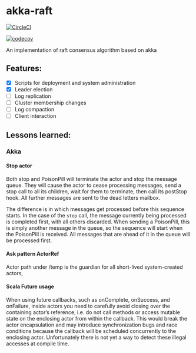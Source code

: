 # akka-raft

[![CircleCI](https://circleci.com/gh/invkrh/akka-raft.svg?style=svg)](https://circleci.com/gh/invkrh/akka-raft)

[![codecov](https://codecov.io/gh/invkrh/akka-raft/branch/master/graph/badge.svg?token=nH0SP8GvXq)](https://codecov.io/gh/invkrh/akka-raft)

An implementation of raft consensus algorithm based on akka

## Features:

* [x] Scripts for deployment and system administration
* [x] Leader election
* [ ] Log replication
* [ ] Cluster membership changes
* [ ] Log compaction
* [ ] Client interaction

## Lessons learned:

### Akka

#### Stop actor

Both stop and PoisonPill will terminate the actor and stop the message queue.
They will cause the actor to cease processing messages, send a stop call to all
its children, wait for them to terminate, then call its postStop hook.
All further messages are sent to the dead letters mailbox.

The difference is in which messages get processed before this sequence starts.
In the case of the `stop` call, the message currently being processed is completed first,
with all others discarded. When sending a PoisonPill, this is simply another message
in the queue, so the sequence will start when the PoisonPill is received.
All messages that are ahead of it in the queue will be processed first.

#### Ask pattern ActorRef

Actor path under /temp is the guardian for all short-lived system-created actors,

#### Scala Future usage

When using future callbacks, such as onComplete, onSuccess, and onFailure, inside actors you
need to carefully avoid closing over the containing actor’s reference, i.e. do not call
methods or access mutable state on the enclosing actor from within the callback. This would
break the actor encapsulation and may introduce synchronization bugs and race conditions
because the callback will be scheduled concurrently to the enclosing actor. Unfortunately
there is not yet a way to detect these illegal accesses at compile time.
